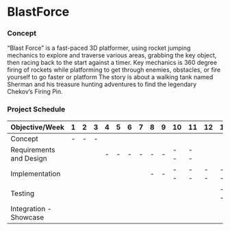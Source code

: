 # BlastForce
### Concept
“Blast Force” is a fast-paced 3D platformer, using rocket jumping mechanics to explore and traverse various areas, grabbing the key object, then racing back to the start against a timer. Key mechanics is 360 degree firing of rockets while platforming to get through enemies, obstacles, or fire yourself to go faster or platform The story is about a walking tank named Sherman and his treasure hunting adventures to find the legendary Chekov’s Firing Pin.

### Project Schedule

| Objective/Week          | 1 | 2 | 3 | 4 | 5 | 6 | 7 | 8 | 9 | 10 | 11 | 12 | 13 | 14 | 15 | 16 | 17 |
| ----------------------- | - | - | - | - | - | - | - | - | - | -- | -- | -- | -- | -- | -- | -- | -- |
| Concept                 | - | - | - |   |   |   |   |   |   |    |    |    |    |    |    |    |    |
| Requirements and Design |   |   |   | - | - | - | - | - | - | -- | -- |    |    |    |    |    |    |
| Implementation          |   |   |   |   |   |   |   | - | - | -- | -- | -- | -- | -- |    |    |    |
| Testing                 |   |   |   |   |   |   |   |   |   |    |    |    | -- | -- | -- |    |    |
| Integration - Showcase  |   |   |   |   |   |   |   |   |   |    |    |    |    |    |    | -- | -- |
